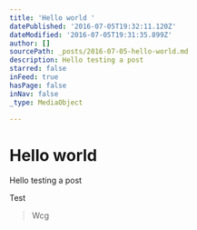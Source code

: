 ```yaml
---
title: 'Hello world '
datePublished: '2016-07-05T19:32:11.120Z'
dateModified: '2016-07-05T19:31:35.899Z'
author: []
sourcePath: _posts/2016-07-05-hello-world.md
description: Hello testing a post
starred: false
inFeed: true
hasPage: false
inNav: false
_type: MediaObject

---
```

# Hello world 

Hello testing a post

Test

> Wcg